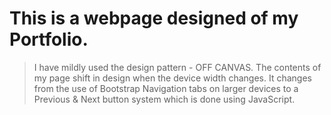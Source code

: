 # This is a webpage designed of my Portfolio.
> I have mildly used the design pattern - OFF CANVAS. 
> The contents of my page shift in design when the device width changes.
> It changes from the use of Bootstrap Navigation tabs on larger devices to a Previous & Next button system which is done using JavaScript.
